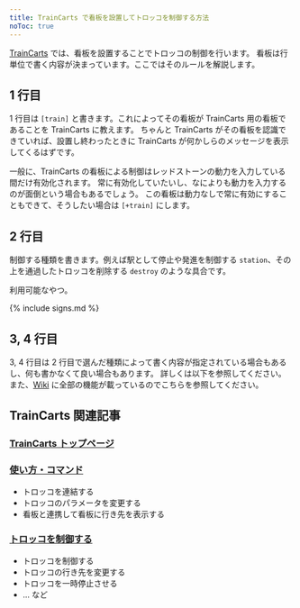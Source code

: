 ```yaml
---
title: TrainCarts で看板を設置してトロッコを制御する方法
noToc: true
---
```


[TrainCarts](/plugins/traincarts) では、看板を設置することでトロッコの制御を行います。
看板は行単位で書く内容が決まっています。ここではそのルールを解説します。

## 1 行目
1 行目は `[train]` と書きます。これによってその看板が TrainCarts 用の看板であることを TrainCarts に教えます。
ちゃんと TrainCarts がその看板を認識できていれば、設置し終わったときに TrainCarts が何かしらのメッセージを表示してくるはずです。

一般に、TrainCarts の看板による制御はレッドストーンの動力を入力している間だけ有効化されます。
常に有効化していたいし、なによりも動力を入力するのが面倒という場合もあるでしょう。
この看板は動力なしで常に有効にすることもできて、そうしたい場合は `[+train]` にします。

## 2 行目
制御する種類を書きます。例えば駅として停止や発進を制御する `station`、その上を通過したトロッコを削除する `destroy` のような具合です。

利用可能なやつ。

{% include signs.md %}

## 3, 4 行目
3, 4 行目は 2 行目で選んだ種類によって書く内容が指定されている場合もあるし、何も書かなくて良い場合もあります。
詳しくは以下を参照してください。
また、[Wiki](https://wiki.traincarts.net/p/TrainCarts/Signs#Types) に全部の機能が載っているのでこちらを参照してください。


## TrainCarts 関連記事

### [TrainCarts トップページ](/plugins/traincarts)

### [使い方・コマンド](/plugins/traincarts/howtouse)
* トロッコを連結する
* トロッコのパラメータを変更する
* 看板と連携して看板に行き先を表示する

### [トロッコを制御する](/plugins/traincarts/signs)
* トロッコを制御する
* トロッコの行き先を変更する
* トロッコを一時停止させる
* ... など
